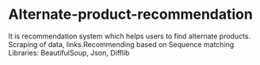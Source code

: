 # Alternate-product-recommendation
It is recommendation system which helps users to find alternate products.
Scraping of data, links.Recommending based on Sequence matching
Libraries: BeautifulSoup, Json, Difflib
